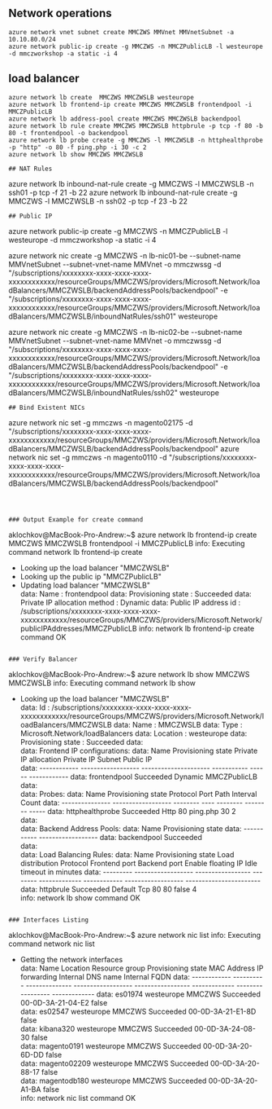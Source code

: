 ## Network operations

```
azure network vnet subnet create MMCZWS MMVnet MMVnetSubnet -a 10.10.80.0/24
azure network public-ip create -g MMCZWS -n MMCZPublicLB -l westeurope -d mmczworkshop -a static -i 4
```
## load balancer

```
azure network lb create  MMCZWS MMCZWSLB westeurope
azure network lb frontend-ip create MMCZWS MMCZWSLB frontendpool -i MMCZPublicLB
azure network lb address-pool create MMCZWS MMCZWSLB backendpool
azure network lb rule create MMCZWS MMCZWSLB httpbrule -p tcp -f 80 -b 80 -t frontendpool -o backendpool
azure network lb probe create -g MMCZWS -l MMCZWSLB -n httphealthprobe -p "http" -o 80 -f ping.php -i 30 -c 2
azure network lb show MMCZWS MMCZWSLB

## NAT Rules
```
azure network lb inbound-nat-rule create -g MMCZWS -l MMCZWSLB -n ssh01 -p tcp -f 21 -b 22
azure network lb inbound-nat-rule create -g MMCZWS -l MMCZWSLB -n ssh02 -p tcp -f 23 -b 22
```
## Public IP
```
azure network public-ip create -g MMCZWS -n MMCZPublicLB -l westeurope -d mmczworkshop -a static -i 4

azure network nic create -g MMCZWS -n lb-nic01-be --subnet-name MMVnetSubnet --subnet-vnet-name MMVnet -o mmczwssg -d "/subscriptions/xxxxxxxx-xxxx-xxxx-xxxx-xxxxxxxxxxxx/resourceGroups/MMCZWS/providers/Microsoft.Network/loadBalancers/MMCZWSLB/backendAddressPools/backendpool" -e "/subscriptions/xxxxxxxx-xxxx-xxxx-xxxx-xxxxxxxxxxxx/resourceGroups/MMCZWS/providers/Microsoft.Network/loadBalancers/MMCZWSLB/inboundNatRules/ssh01" westeurope

azure network nic create -g MMCZWS -n lb-nic02-be --subnet-name MMVnetSubnet --subnet-vnet-name MMVnet -o mmczwssg -d "/subscriptions/xxxxxxxx-xxxx-xxxx-xxxx-xxxxxxxxxxxx/resourceGroups/MMCZWS/providers/Microsoft.Network/loadBalancers/MMCZWSLB/backendAddressPools/backendpool" -e "/subscriptions/xxxxxxxx-xxxx-xxxx-xxxx-xxxxxxxxxxxx/resourceGroups/MMCZWS/providers/Microsoft.Network/loadBalancers/MMCZWSLB/inboundNatRules/ssh02" westeurope
```
## Bind Existent NICs

```
azure network nic set -g mmczws -n magento02175 -d "/subscriptions/xxxxxxxx-xxxx-xxxx-xxxx-xxxxxxxxxxxx/resourceGroups/MMCZWS/providers/Microsoft.Network/loadBalancers/MMCZWSLB/backendAddressPools/backendpool"
azure network nic set -g mmczws -n magento0110 -d "/subscriptions/xxxxxxxx-xxxx-xxxx-xxxx-xxxxxxxxxxxx/resourceGroups/MMCZWS/providers/Microsoft.Network/loadBalancers/MMCZWSLB/backendAddressPools/backendpool"
```



### Output Example for create command

```
aklochkov@MacBook-Pro-Andrew:~$ azure network lb frontend-ip create MMCZWS MMCZWSLB frontendpool -i MMCZPublicLB
info:    Executing command network lb frontend-ip create
+ Looking up the load balancer "MMCZWSLB"                                      
+ Looking up the public ip "MMCZPublicLB"                                      
+ Updating load balancer "MMCZWSLB"                                            
data:    Name                            : frontendpool
data:    Provisioning state              : Succeeded
data:    Private IP allocation method    : Dynamic
data:    Public IP address id            : /subscriptions/xxxxxxxx-xxxx-xxxx-xxxx-xxxxxxxxxxxx/resourceGroups/MMCZWS/providers/Microsoft.Network/publicIPAddresses/MMCZPublicLB
info:    network lb frontend-ip create command OK
```

### Verify Balancer

```
aklochkov@MacBook-Pro-Andrew:~$ azure network lb show MMCZWS MMCZWSLB
info:    Executing command network lb show
+ Looking up the load balancer "MMCZWSLB"                                      
data:    Id                              : /subscriptions/xxxxxxxx-xxxx-xxxx-xxxx-xxxxxxxxxxxx/resourceGroups/MMCZWS/providers/Microsoft.Network/loadBalancers/MMCZWSLB
data:    Name                            : MMCZWSLB
data:    Type                            : Microsoft.Network/loadBalancers
data:    Location                        : westeurope
data:    Provisioning state              : Succeeded
data:    
data:    Frontend IP configurations:
data:    Name          Provisioning state  Private IP allocation  Private IP   Subnet  Public IP   
data:    ------------  ------------------  ---------------------  -----------  ------  ------------
data:    frontendpool  Succeeded           Dynamic                                     MMCZPublicLB
data:    
data:    Probes:
data:    Name             Provisioning state  Protocol  Port  Path      Interval  Count
data:    ---------------  ------------------  --------  ----  --------  --------  -----
data:    httphealthprobe  Succeeded           Http      80    ping.php  30        2    
data:    
data:    Backend Address Pools:
data:    Name         Provisioning state
data:    -----------  ------------------
data:    backendpool  Succeeded         
data:    
data:    Load Balancing Rules:
data:    Name       Provisioning state  Load distribution  Protocol  Frontend port  Backend port  Enable floating IP  Idle timeout in minutes
data:    ---------  ------------------  -----------------  --------  -------------  ------------  ------------------  -----------------------
data:    httpbrule  Succeeded           Default            Tcp       80             80            false               4                      
info:    network lb show command OK

```

### Interfaces Listing

```
aklochkov@MacBook-Pro-Andrew:~$ azure network nic list
info:    Executing command network nic list
+ Getting the network interfaces                                               
data:    Name          Location    Resource group  Provisioning state  MAC Address        IP forwarding  Internal DNS name  Internal FQDN
data:    ------------  ----------  --------------  ------------------  -----------------  -------------  -----------------  -------------
data:    es01974       westeurope  MMCZWS          Succeeded           00-0D-3A-21-04-E2  false                                          
data:    es02547       westeurope  MMCZWS          Succeeded           00-0D-3A-21-E1-8D  false                                          
data:    kibana320     westeurope  MMCZWS          Succeeded           00-0D-3A-24-08-30  false                                          
data:    magento0191   westeurope  MMCZWS          Succeeded           00-0D-3A-20-6D-DD  false                                          
data:    magento02209  westeurope  MMCZWS          Succeeded           00-0D-3A-20-88-17  false                                          
data:    magentodb180  westeurope  MMCZWS          Succeeded           00-0D-3A-20-A1-BA  false                                          
info:    network nic list command OK
```